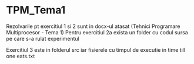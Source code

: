 # TPM_Tema1
Rezolvarile pt exercitiul 1 si 2 sunt in docx-ul atasat (Tehnici Programare Multiprocesor - Tema 1)
Pentru exercitiul 2a exista un folder cu codul sursa pe care s-a rulat experimentul

Exercitiul 3 este in folderul src iar fisierele cu timpul de executie in time till one eats.txt

